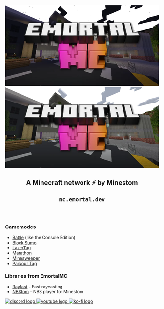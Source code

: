 <p align="center">
  <img width="1000" src="https://github.com/EmortalMC/.github/raw/master/profile/emortalmcnight.webp#gh-dark-mode-only">
  <img width="1000" src="https://github.com/EmortalMC/.github/raw/master/profile/emortalmcday.webp#gh-light-mode-only">
  
  <h2 align="center">A Minecraft network ⚡ by Minestom
</p>

`mc.emortal.dev`

&nbsp;

### Gamemodes
- [Battle](https://github.com/emortalmc/battle) (like the Console Edition)
- [Block Sumo](https://github.com/emortalmc/blocksumo)
- [LazerTag](https://github.com/emortalmc/lazertag)
- [Marathon](https://github.com/emortalmc/marathon)
- [Minesweeper](https://github.com/emortalmc/minesweeper)
- [Parkour Tag](https://github.com/emortalmc/parkourtag)

### Libraries from EmortalMC
- [Rayfast](https://github.com/EmortalMC/Rayfast) - Fast raycasting
- [NBStom](https://github.com/EmortalMC/NBStom) - NBS player for Minestom

<div align="left">
  <a href="https://discord.com/invite/TZyuMSha96" target="_blank">
    <img src="https://raw.githubusercontent.com/maurodesouza/profile-readme-generator/master/src/assets/icons/social/discord/default.svg" width="52" height="40" alt="discord logo"  />
  </a>
  <a href="https://www.youtube.com/emortal" target="_blank">
    <img src="https://raw.githubusercontent.com/maurodesouza/profile-readme-generator/master/src/assets/icons/social/youtube/default.svg" width="52" height="40" alt="youtube logo"  />
  </a>
  </a>
  <a href="https://ko-fi.com/emortal" target="_blank">
    <img src="https://uploads-ssl.webflow.com/5c14e387dab576fe667689cf/61e1116779fc0a9bd5bdbcc7_Frame%206.png" width="45" height="45" alt="ko-fi logo"  />
  </a>
</div>
